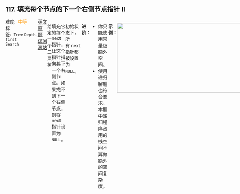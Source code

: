 <div style="font-size: 20px; margin-bottom: 15px; font-weight: bold;">117. 填充每个节点的下一个右侧节点指针 II</div>
<div style="display: flex; font-size: 14px; justify-content: space-between;"><div><span style="margin-right: 30px;">难度:&nbsp;&nbsp;<label style="color: rgb(255, 161, 25);">中等</label></span><span style="margin-right: 30px;">标签:&nbsp;&nbsp;<code>Tree</code>&nbsp;<code>Depth-first Search</code></span></div><div><span style="margin-right: 15px;"><a href="https://leetcode.com/problems/populating-next-right-pointers-in-each-node-ii/">英文原题</a></span><span><a href="https://leetcode-cn.com/problems/populating-next-right-pointers-in-each-node-ii/">访问源站</a></span></div>
<hr style="height: 1px; margin: 1em 0px;" />
<p>给定一个二叉树</p>

<pre>
struct Node {
  int val;
  Node *left;
  Node *right;
  Node *next;
}</pre>

<p>填充它的每个 next 指针，让这个指针指向其下一个右侧节点。如果找不到下一个右侧节点，则将 next 指针设置为 <code>NULL</code>。</p>

<p>初始状态下，所有 next 指针都被设置为 <code>NULL</code>。</p>

<p> </p>

<p><strong>进阶：</strong></p>

<ul>
	<li>你只能使用常量级额外空间。</li>
	<li>使用递归解题也符合要求，本题中递归程序占用的栈空间不算做额外的空间复杂度。</li>
</ul>

<p> </p>

<p><strong>示例：</strong></p>

<p><img alt="" src="https://assets.leetcode.com/uploads/2019/02/15/117_sample.png" style="width: 640px; height: 218px;" /></p>

<pre>
<strong>输入</strong>：root = [1,2,3,4,5,null,7]
<strong>输出：</strong>[1,#,2,3,#,4,5,7,#]
<strong>解释：</strong>给定二叉树如图 A 所示，你的函数应该填充它的每个 next 指针，以指向其下一个右侧节点，如图 B 所示。序列化输出按层序遍历顺序（由 next 指针连接），'#' 表示每层的末尾。</pre>

<p> </p>

<p><strong>提示：</strong></p>

<ul>
	<li>树中的节点数小于 <code>6000</code></li>
	<li><code>-100 &lt;= node.val &lt;= 100</code></li>
</ul>

<p> </p>

<ul>
</ul>

<hr style="height: 1px; margin: 1em 0px;" />
<strong>第1次解答</strong>
```javascript
/**
 * // Definition for a Node.
 * function Node(val, left, right, next) {
 *    this.val = val === undefined ? null : val;
 *    this.left = left === undefined ? null : left;
 *    this.right = right === undefined ? null : right;
 *    this.next = next === undefined ? null : next;
 * };
 */

/**
 * @param {Node} root
 * @return {Node}
 */
var connect = function (root) {
  // 如果 root 为 null，则直接返回
  if (root === null) return null;
  // 层次遍历 Tree，需要一个队列，从队头出队列，然后将左子树 / 右子树追加到队伍尾部
  let queue = [root];
  // 当队列非空，则表示层次遍历尚未结束
  // 每一层只会执行一次 while 语句，因为内部有 for 循环执行每一层内的遍历
  while (queue.length) {
    // 获取当前层所有的节点个数
    let n = queue.length;
    // 设置一个临时变量，用来存放上一个节点信息，方便将 next 属性指向当前节点
    let preNode = null;

    for (let i = 0; i < n; i++) {
      // 从队伍头部拿一个新节点
      let node = queue.shift();
      // 将前一个节点的 next 指向当前节点
      if (preNode) {
        preNode.next = node;
      }
      // 然后当前节点就成了前一个节点了
      preNode = node;

      // 层次遍历通用语法，将左子树入队
      if (node.left !== null) queue.push(node.left);
      // 层次遍历通用语法，将右子树入队
      if (node.right !== null) queue.push(node.right);
    }
  }
  
  return root;
};
```